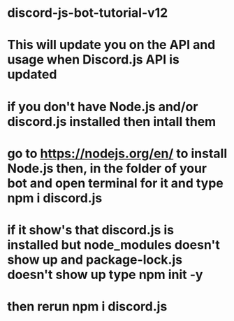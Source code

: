 # discord-js-bot-tutorial-v12

# This will update you on the API and usage when Discord.js API is updated

# if you don't have Node.js and/or discord.js installed then intall them
# go to https://nodejs.org/en/ to install Node.js then, in the folder of your bot and open terminal for it and type npm i discord.js

# if it show's that discord.js is installed but node_modules doesn't show up and package-lock.js doesn't show up type npm init -y
# then rerun npm i discord.js
